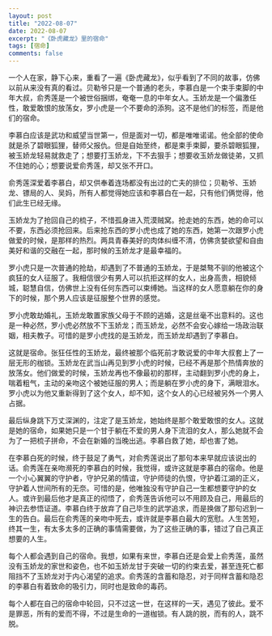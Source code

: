 ```yaml
---
layout: post
title: "2022-08-07"
date: 2022-08-07
excerpt: "《卧虎藏龙》里的宿命"
tags: [宿命]
comments: false
---
```


一个人在家，静下心来，重看了一遍《卧虎藏龙》，似乎看到了不同的故事，仿佛以前从来没有真的看过。贝勒爷只是一个普通的老头，李慕白是一个束手束脚的中年大叔，俞秀莲是一个被世俗捆绑，奄奄一息的中年女人。玉娇龙是一个偏激任性，敢爱敢恨的放荡女，罗小虎是一个不要命的添狗。这不是他们的标签，而是他们的宿命。               

李慕白应该是武功和威望当世第一，但是面对一切，都是唯唯诺诺。他全部的使命就是杀了碧眼狐狸，替师父报仇。但是自始至终，都是束手束脚，要杀碧眼狐狸，被玉娇龙轻易就救走了；想要打玉娇龙，下不去狠手；想要收玉娇龙做徒弟，又抓不住她的心；想要说爱俞秀莲，却又张不开口。             

俞秀莲深爱着李慕白，却又供奉着连场都没有出过的亡夫的排位；贝勒爷、玉娇龙、镖局的人、吴妈，所有人都觉得她应该和李慕白在一起，只有他们俩觉得，他们此生已经无缘。             

玉娇龙为了抢回自己的梳子，不惜孤身进入荒漠贼窝。抢走她的东西，她的命可以不要，东西必须抢回来。后来抢东西的罗小虎也成了她的东西，她第一次跟罗小虎做爱的时候，是那样的热烈。两具青春美好的肉体纠缠不清，仿佛贪婪欲望和自由美好和谐的交融在一起，那时候的玉娇龙才是最幸福的。             

罗小虎只是一次普通的抢劫，却遇到了不普通的玉娇龙，于是桀骜不驯的他被这个疯狂的女人征服了。我相信很少有男人可以抗拒这样的女人，出身高贵，相貌倾城，聪慧自信，仿佛世上没有任何东西可以束缚她。当这样的女人愿意躺在你的身下的时候，那个男人应该是征服整个世界的感觉。             

罗小虎敢劫婚礼，玉娇龙敢置家族父母于不顾的逃婚，这是丝毫不出意料的。这也是一种必然，罗小虎必然放不下玉娇龙；而玉娇龙，必然不会安心嫁给一场政治联姻，相夫教子。可惜的是罗小虎找的是玉娇龙，而玉娇龙却遇到了李慕白。             

这就是宿命。张狂任性的玉娇龙，最终被那个临死前才敢说爱的中年大叔套上了一层无形的枷锁。玉娇龙在武当山再见到罗小虎的时候，已经不再是那个热情奔放的放荡女。他们做爱的时候，玉娇龙再也不像最初的那样，主动翻到罗小虎的身上，喘着粗气，主动的亲吻这个被她征服的男人；而是躺在罗小虎的身下，满眼泪水。罗小虎以为他又重新得到了这个女人，却不知，这个女人的心已经被另外一个男人占据。             

最后纵身跳下万丈深渊的，注定了是玉娇龙，她始终是那个敢爱敢恨的女人。这就是她的宿命，如果她只是一个甘于躺在不爱的男人身下流泪的女人，那么她就不会为了一把梳子拼命，不会在新婚的当晚出逃。李慕白救了她，却也害了她。             

在李慕白死的时候，终于鼓足了勇气，对俞秀莲说出了那句本来早就应该说出的话。俞秀莲在亲吻濒死的李慕白的时候，我觉得，或许这就是李慕白的宿命。他是一个小心翼翼的守护者，守护兄弟的情谊，守护师徒的仇恨，守护着江湖的正义，守护着人世间所有的无奈。可惜的是，他唯独没有守护自己一生都想要守护的女人。或许到最后他才是真正的彻悟了，俞秀莲告诉他可以不用顾及自己，用最后的神识去参悟证道。李慕白终于放弃了自己毕生的武学追求，而是换做了那句迟到一生的告白。最后在俞秀莲的亲吻中死去，或许就是李慕白最大的宽慰。人生苦短，终其一生，有太多太多的正确的事情需要做，为了这些正确的事，错过了自己真正想要的人生。             

每个人都会遇到自己的宿命。我想，如果有来世，李慕白还是会爱上俞秀莲，虽然没有玉娇龙的家世和姿色，也不如玉娇龙甘于突破一切的约束去爱，甚至连死亡都阻挡不了玉娇龙对于内心渴望的追求。俞秀莲的含蓄和隐忍，对于同样含蓄和隐忍的李慕白有着致命的吸引力，同时也是致命的毒药。             

每个人都在自己的宿命中轮回，只不过这一世，在这样的一天，遇见了彼此。爱不是罪恶，所有的爱而不得，不过是生命的一道枷锁。有人跳的脱，而有的人，跳不脱。